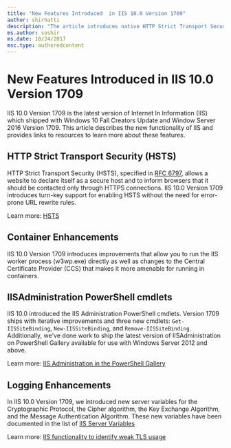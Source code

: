 ```yaml
---
title: "New Features Introduced  in IIS 10.0 Version 1709"
author: shirhatti
description: "The article introduces native HTTP Strict Transport Security (HSTS) support in IIS 10.0 version 1709."
ms.author: soshir
ms.date: 10/24/2017
msc.type: authoredcontent
---
```

New Features Introduced  in IIS 10.0 Version 1709
=================================================

IIS 10.0 Version 1709 is the latest version of Internet In Information
(IIS) which shipped with Windows 10 Fall Creators Update and Window Server 2016
Version 1709. This article describes the new functionality of IIS and provides
links to resources to learn more about these features.

## HTTP Strict Transport Security (HSTS)

HTTP Strict Transport Security (HSTS), specified in
[RFC 6797](https://tools.ietf.org/html/rfc6797), allows a website to declare
itself as a secure host and to inform browsers that it should be contacted only
through HTTPS connections. IIS 10.0 Version 1709 introduces turn-key support for
enabling HSTS without the need for error-prone URL rewrite rules.

Learn more: [HSTS](iis-10-version-1709-hsts.md)

## Container Enhancements

IIS 10.0 Version 1709 introduces improvements that allow you to run the IIS
worker process (w3wp.exe) directly as well as changes to the Central Certificate
Provider (CCS) that makes it more amenable for running in containers.

## IISAdministration PowerShell cmdlets

IIS 10.0 introduced the IIS Administration PowerShell cmdlets. Version 1709
ships with iterative improvements and three new cmdlets: `Get-IISSiteBinding`,
`New-IISSiteBinding`, and `Remove-IISSiteBinding`. Additionally, we've done work
to ship the latest version of IISAdministration on PowerShell Gallery available
for use with Windows Server 2012 and above.

Learn more: [IIS Administration in the PowerShell Gallery](https://blogs.iis.net/iisteam/introducing-iisadministration-in-the-powershell-gallery)

## Logging Enhancements

In IIS 10.0 Version 1709, we introduced new server variables for the
Cryptographic Protocol, the Cipher algorithm, the Key Exchange Algorithm, and
the Message Authentication Algorithm. These new variables have been documented
in the list of [IIS Server Variables](../../web-dev-reference/server-variables.md)

Learn more: [IIS functionality to identify weak TLS usage](https://cloudblogs.microsoft.com/microsoftsecure/2017/09/07/new-iis-functionality-to-help-identify-weak-tls-usage/)
